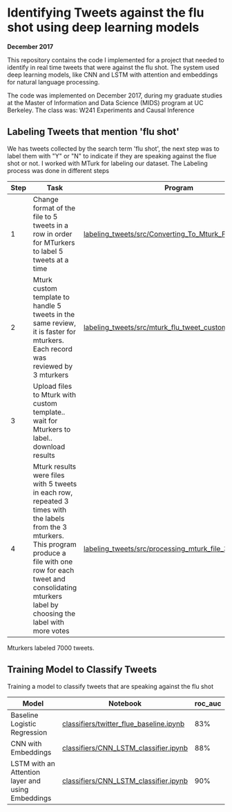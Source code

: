 # Identifying Tweets against the flu shot using deep learning models

**December 2017**

This repository contains the code I implemented for a project that needed to identify in real time tweets that were against the flu shot. The system used deep learning models, like CNN and LSTM with attention and embeddings for natural language processing.   

The code was implemented on December 2017, during my graduate studies at the Master of Information and Data Science (MIDS) 
program at UC Berkeley. The class was: W241 Experiments and Causal Inference 

## Labeling Tweets that mention 'flu shot'   
We has tweets collected by the search term 'flu shot', the next step was to label them with "Y" or "N" to indicate if they are speaking against the flue shot or not. I worked with MTurk for labeling our dataset.
The Labeling process was done in different steps

| Step | Task | Program |
|---|---|----|
|1 | Change format of the file to 5 tweets in a row in order for MTurkers to label 5 tweets at a time | [labeling_tweets/src/Converting_To_Mturk_Format.ipynb](labeling_tweets/src/Converting_To_Mturk_Format.ipynb) |
|2| Mturk custom template to handle 5 tweets in the same review, it is faster for mturkers. Each record was reviewed by 3 mturkers|[labeling_tweets/src/mturk_flu_tweet_custom_template.txt](labeling_tweets/src/mturk_flu_tweet_custom_template.txt) |
|3| Upload files to Mturk with custom template.. wait for Mturkers to label.. download results | |
|4| Mturk results were files with 5 tweets in each row, repeated 3 times with the labels from the 3 mturkers. This program produce a file with one row for each tweet and consolidating mturkers label by choosing the label with more votes |[labeling_tweets/src/processing_mturk_file_3workers.ipynb](labeling_tweets/src/processing_mturk_file_3workers.ipynb) |

Mturkers labeled 7000 tweets.

## Training Model to Classify Tweets

Training a model to classify tweets that are speaking against the flu shot 

| Model | Notebook | roc_auc |
|----|----|---|
|Baseline Logistic Regression | [classifiers/twitter_flue_baseline.ipynb](classifiers/twitter_flue_baseline.ipynb)|83%|
|CNN with Embeddings | [classifiers/CNN_LSTM_classifier.ipynb](classifiers/CNN_LSTM_classifier.ipynb)|88%|
|LSTM with an Attention layer and using Embeddings | [classifiers/CNN_LSTM_classifier.ipynb](classifiers/CNN_LSTM_classifier.ipynb)|90%|

